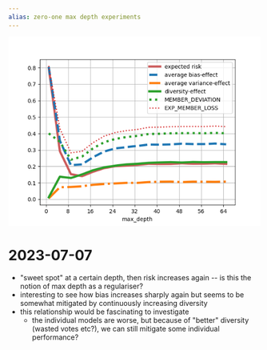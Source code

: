 ```yaml
---
alias: zero-one max depth experiments
---
```


![Plot](line-plot.png)

# 2023-07-07

- "sweet spot" at a certain depth, then risk increases again -- is this the notion of max depth as a regulariser?
- interesting to see how bias increases sharply again but seems to be somewhat mitigated by
    continuously increasing diversity
- this relationship would be fascinating to investigate
    - the individual models are worse, but because of "better" diversity (wasted votes etc?), we can still mitigate
        some individual performance?
